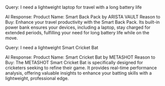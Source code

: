 Query: I need a lightweight laptop for travel with a long battery life

AI Response:
Product Name: Smart Back Pack by ARISTA VAULT
Reason to Buy: Enhance your travel productivity with the Smart Back Pack. Its built-in power bank ensures your devices, including a laptop, stay charged for extended periods, fulfilling your need for long battery life while on the move.


Query: I need a lightweight Smart Cricket Bat

AI Response:
Product Name: Smart Cricket Bat by METASHOT
Reason to Buy: The METASHOT Smart Cricket Bat is specifically designed for cricketers seeking to refine their game. It provides real-time performance analysis, offering valuable insights to enhance your batting skills with a lightweight, professional edge.